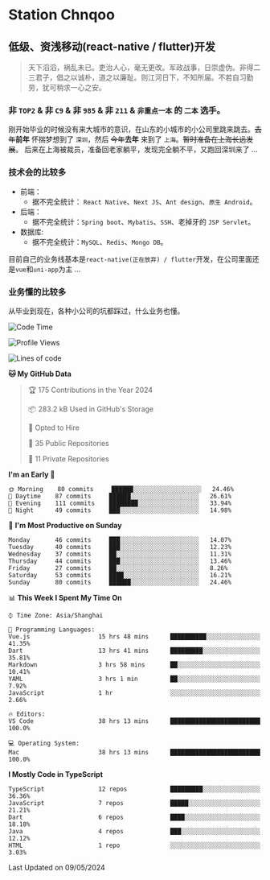 # Station Chnqoo

## 低级、资浅移动(react-native / flutter)开发 
> 天下滔滔，祸乱未已。吏治人心，毫无更改。军政战事，日崇虚伪。非得二三君子，倡之以诚朴，道之以廉耻。则江河日下，不知所届。不若自习勤劳，犹可稍求一心之安。

### 非 `TOP2` & 非 `C9`  & 非 `985` & 非 `211` & `非重点一本` 的 `二本` 选手。

刚开始毕业的时候没有来大城市的意识，在山东的小城市的小公司里跳来跳去。~~去年~~**前年** 怀揣梦想到了 `深圳`，然后 ~~今年~~**去年** 来到了 `上海`。~~暂时准备在上海长远发展~~。
后来在上海被裁员，准备回老家躺平，发现完全躺不平，又跑回深圳来了 ...

### 技术会的比较多

- 前端：
    - 据不完全统计： `React Native`、`Next JS`、`Ant design`、`原生 Android`。
- 后端：
    - 据不完全统计：`Spring boot`、`Mybatis`、`SSH`、老掉牙的 `JSP Servlet`。
- 数据库:
    - 据不完全统计：`MySQL`、`Redis`、`Mongo DB`。

目前自己的业务线基本是`react-native(正在放弃) / flutter`开发，在公司里面还是`vue`和`uni-app`为主 ...

### 业务懂的比较多
从毕业到现在，各种小公司的坑都踩过，什么业务也懂。

<!--START_SECTION:waka-->
![Code Time](http://img.shields.io/badge/Code%20Time-5%2C101%20hrs%2034%20mins-blue)

![Profile Views](http://img.shields.io/badge/Profile%20Views-141-blue)

![Lines of code](https://img.shields.io/badge/From%20Hello%20World%20I%27ve%20Written-348%20Thousand%20lines%20of%20code-blue)

**🐱 My GitHub Data** 

> 🏆 175 Contributions in the Year 2024
 > 
> 📦 283.2 kB Used in GitHub's Storage 
 > 
> 💼 Opted to Hire
 > 
> 📜 35 Public Repositories 
 > 
> 🔑 11 Private Repositories  
 > 
**I'm an Early 🐤** 

```text
🌞 Morning    80 commits     ██████░░░░░░░░░░░░░░░░░░░   24.46% 
🌆 Daytime    87 commits     ██████░░░░░░░░░░░░░░░░░░░   26.61% 
🌃 Evening    111 commits    ████████░░░░░░░░░░░░░░░░░   33.94% 
🌙 Night      49 commits     ███░░░░░░░░░░░░░░░░░░░░░░   14.98%

```
📅 **I'm Most Productive on Sunday** 

```text
Monday       46 commits     ███░░░░░░░░░░░░░░░░░░░░░░   14.07% 
Tuesday      40 commits     ███░░░░░░░░░░░░░░░░░░░░░░   12.23% 
Wednesday    37 commits     ██░░░░░░░░░░░░░░░░░░░░░░░   11.31% 
Thursday     44 commits     ███░░░░░░░░░░░░░░░░░░░░░░   13.46% 
Friday       27 commits     ██░░░░░░░░░░░░░░░░░░░░░░░   8.26% 
Saturday     53 commits     ████░░░░░░░░░░░░░░░░░░░░░   16.21% 
Sunday       80 commits     ██████░░░░░░░░░░░░░░░░░░░   24.46%

```


📊 **This Week I Spent My Time On** 

```text
⌚︎ Time Zone: Asia/Shanghai

💬 Programming Languages: 
Vue.js                   15 hrs 48 mins      ██████████░░░░░░░░░░░░░░░   41.35% 
Dart                     13 hrs 41 mins      █████████░░░░░░░░░░░░░░░░   35.81% 
Markdown                 3 hrs 58 mins       ██░░░░░░░░░░░░░░░░░░░░░░░   10.41% 
YAML                     3 hrs 1 min         ██░░░░░░░░░░░░░░░░░░░░░░░   7.92% 
JavaScript               1 hr                ░░░░░░░░░░░░░░░░░░░░░░░░░   2.66%

🔥 Editors: 
VS Code                  38 hrs 13 mins      █████████████████████████   100.0%

💻 Operating System: 
Mac                      38 hrs 13 mins      █████████████████████████   100.0%

```

**I Mostly Code in TypeScript** 

```text
TypeScript               12 repos            █████████░░░░░░░░░░░░░░░░   36.36% 
JavaScript               7 repos             █████░░░░░░░░░░░░░░░░░░░░   21.21% 
Dart                     6 repos             ████░░░░░░░░░░░░░░░░░░░░░   18.18% 
Java                     4 repos             ███░░░░░░░░░░░░░░░░░░░░░░   12.12% 
HTML                     1 repo              ░░░░░░░░░░░░░░░░░░░░░░░░░   3.03%

```



 Last Updated on 09/05/2024
<!--END_SECTION:waka-->

<!---
ChenqiaoStation/ChenqiaoStation is a ✨ special ✨ repository because its `README.md` (this file) appears on your GitHub profile.
You can click the Preview link to take a look at your changes.
--->
